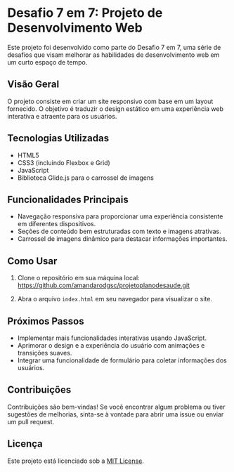 # Desafio 7 em 7: Projeto de Desenvolvimento Web

Este projeto foi desenvolvido como parte do Desafio 7 em 7, uma série de desafios que visam melhorar as habilidades de desenvolvimento web em um curto espaço de tempo.

## Visão Geral

O projeto consiste em criar um site responsivo com base em um layout fornecido. O objetivo é traduzir o design estático em uma experiência web interativa e atraente para os usuários.

## Tecnologias Utilizadas

- HTML5
- CSS3 (incluindo Flexbox e Grid)
- JavaScript
- Biblioteca Glide.js para o carrossel de imagens

## Funcionalidades Principais

- Navegação responsiva para proporcionar uma experiência consistente em diferentes dispositivos.
- Seções de conteúdo bem estruturadas com texto e imagens atrativas.
- Carrossel de imagens dinâmico para destacar informações importantes.

## Como Usar

1. Clone o repositório em sua máquina local:
   https://github.com/amandarodgsc/projetoplanodesaude.git

3. Abra o arquivo `index.html` em seu navegador para visualizar o site.

## Próximos Passos

- Implementar mais funcionalidades interativas usando JavaScript.
- Aprimorar o design e a experiência do usuário com animações e transições suaves.
- Integrar uma funcionalidade de formulário para coletar informações dos usuários.

## Contribuições

Contribuições são bem-vindas! Se você encontrar algum problema ou tiver sugestões de melhorias, sinta-se à vontade para abrir uma issue ou enviar um pull request.

## Licença

Este projeto está licenciado sob a [MIT License](LICENSE).

